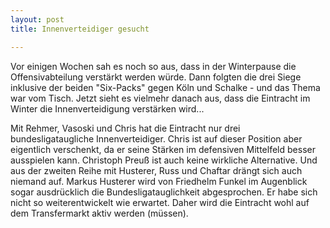 ```yaml
---
layout: post
title: Innenverteidiger gesucht

---
```


Vor einigen Wochen sah es noch so aus, dass in der Winterpause die Offensivabteilung verstärkt werden würde. Dann folgten die drei Siege inklusive der beiden "Six-Packs" gegen Köln und Schalke - und das Thema war vom Tisch. Jetzt sieht es vielmehr danach aus, dass die Eintracht im Winter die Innenverteidigung verstärken wird...

Mit Rehmer, Vasoski und Chris hat die Eintracht nur drei bundesligataugliche Innenverteidiger. Chris ist auf dieser Position aber eigentlich verschenkt, da er seine Stärken im defensiven Mittelfeld besser ausspielen kann. Christoph Preuß ist auch keine wirkliche Alternative. Und aus der zweiten Reihe mit Husterer, Russ und Chaftar drängt sich auch niemand auf. Markus Husterer wird von Friedhelm Funkel im Augenblick sogar ausdrücklich die Bundesligatauglichkeit abgesprochen. Er habe sich nicht so weiterentwickelt wie erwartet. Daher wird die Eintracht wohl auf dem Transfermarkt aktiv werden (müssen).
